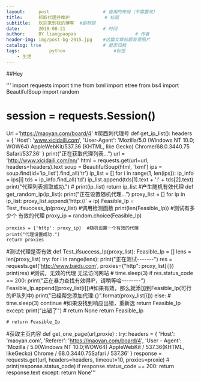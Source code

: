 ```yaml
---
layout:     post   				    # 使用的布局（不需要改）
title:      抓取代理并维护				# 标题 
subtitle:   欢迎来到我的博客  #副标题
date:       2018-08-21 				# 时间
author:     BY liangpaopao						# 作者
header-img: img/post-bg-2015.jpg 	#这篇文章标题背景图片
catalog: true 						# 是否归档
tags:			python					#标签
    - 生活
---
```


##Hey

'''
import requests
import time
from lxml import etree
from bs4 import BeautifulSoup
import random

# session = requests.Session()
Url ='https://maoyan.com/board/4'
#爬西刺代理号
def get_ip_list():
    headers = {
        'Host': 'www.xicidaili.com',
        'User-Agent': 'Mozilla/5.0 (Windows NT 10.0; WOW64) AppleWebKit/537.36 (KHTML, like Gecko) Chrome/68.0.3440.75 Safari/537.36'
    }
    print("正在获取代理列表...")
    url = 'http://www.xicidaili.com/nn/'
    html = requests.get(url=url, headers=headers).text
    soup = BeautifulSoup(html, 'lxml')
    ips = soup.find(id='ip_list').find_all('tr')
    ip_list = []
    for i in range(1, len(ips)):
        ip_info = ips[i]
        tds = ip_info.find_all('td')
        ip_list.append(tds[1].text + ':' + tds[2].text)
    print("代理列表抓取成功.")
    # print(ip_list)
    return ip_list
#产生随机有效代理
def get_random_ip(ip_list):
    print("正在设置随机代理...")
    proxy_list = []
    for ip in ip_list:
        proxy_list.append('http://' + ip)
    Feasible_Ip = Test_ifsuccess_Ip(proxy_list) #调用检测函数
    print(len(Feasible_Ip)) #测试有多少个 有效的代理
    proxy_ip = random.choice(Feasible_Ip)

    proxies = {'http': proxy_ip}  #随机设置一个有效的代理
    print("代理设置成功.")
    return proxies


#测试代理是否有效
def Test_ifsuccess_Ip(proxy_list):
    Feasible_Ip = []
    lens = len(proxy_list)
    try:
        for i in range(lens):
            print("正在测试-------")
            res = requests.get('http://www.baidu.com', proxies={"http": proxy_list[i]})
            print(res)
            #测试，无效的代理 无法访问网站
            # time.sleep(3)
            if res.status_code == 200:
                print("正在暴力查找有效得IP，请稍等哈--------")
                Feasible_Ip.append([proxy_list[i]])#如果有效，那么就添加到Feasible_Ip(可行的IP队列中)
                print("已经帮您添加代理:{}".format(proxy_list[i]))
            else:
                # time.sleep(3)
                continue #如果没找到响应出错，重新选
        return Feasible_Ip
    except:
        print("出错了")
        # return None
        return Feasible_Ip

    # return Feasible_Ip
#获取主页内容
def get_one_page(url,proxie) :
    try:
        headers = {
            'Host': 'maoyan.com',
            'Referer': 'https://maoyan.com/board/4',
            'User - Agent': 'Mozilla / 5.0(Windows NT 10.0;WOW64) AppleWebKit / 537.36(KHTML, likeGecko) Chrome / 68.0.3440.75Safari / 537.36'
        }
        response = requests.get(url, headers=headers, timeout=10, proxies=proxie)
        # print(response.status_code)
        if response.status_code == 200:
            return response.text
    except:
        return None'''
